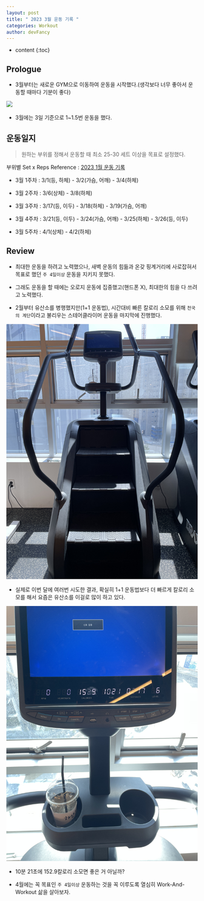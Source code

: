 ```yaml
---
layout: post
title: " 2023 3월 운동 기록 "
categories: Workout
author: devFancy
---
```

* content
{:toc}


## Prologue

* 3월부터는 새로운 GYM으로 이동하여 운동을 시작했다.(생각보다 너무 좋아서 운동할 때마다 기분이 좋다)

![](/assets/img/workout/workout_03.jpg)

* 3월에는 3일 기준으로 1~1.5번 운동을 했다.

## 운동일지

> 원하는 부위를 정해서 운동할 때 최소 25-30 세트 이상을 목표로 설정했다.

부위별 Set x Reps Reference : [2023 1월 운동 기록](https://fancy96.github.io/Workout/)

* 3월 1주차 : 3/1(등, 하체) - 3/2(가슴, 어깨) - 3/4(하체)

* 3월 2주차 : 3/6(상체) - 3/8(하체)

* 3월 3주차 : 3/17(등, 이두) - 3/18(하체) - 3/19(가슴, 어깨)

* 3월 4주차 : 3/21(등, 이두) - 3/24(가슴, 어깨) - 3/25(하체) - 3/26(등, 이두)

* 3월 5주차 : 4/1(상체) - 4/2(하체)

## Review

* 최대한 운동을 하려고 노력했으나, 새벽 운동의 힘듦과 온갖 핑계거리에 사로잡혀서 목표로 했던 `주 4일이상` 운동을 지키지 못했다.

* 그래도 운동을 할 때에는 오로지 운동에 집중했고(핸드폰 X), 최대한의 힘을 다 쓰려고 노력했다.

* 2월부터 유산소를 병행했지만(1+1 운동법), 시간대비 빠른 칼로리 소모를 위해 `천국의 계단`이라고 불리우는 스테어클라이머 운동을 마지막에 진행했다.

![](/assets/img/workout/workout_03_1.jpg)

* 실제로 이번 달에 여러번 시도한 결과, 확실히 1+1 운동법보다 더 빠르게 칼로리 소모를 해서 요즘은 유산소를 이걸로 많이 하고 있다.

![](/assets/img/workout/workout_03_2.jpg)

* 10분 21초에 152.9칼로리 소모면 좋은 거 아닐까?

* 4월에는 꼭 목표인 `주 4일이상` 운동하는 것을 꼭 이루도록 열심히 Work-And-Workout 삶을 살아보자.